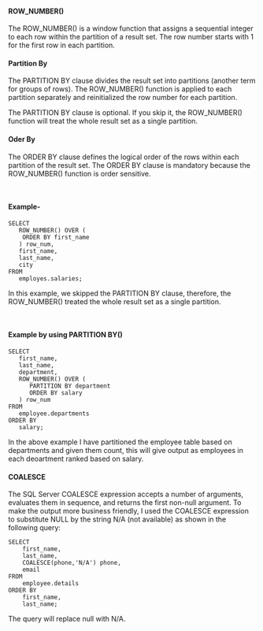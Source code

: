 #### ROW_NUMBER()
<p>The ROW_NUMBER() is a window function that assigns a sequential integer to each row within the partition of a result set. The row number starts with 1 for the first row in each partition.</p>

#### Partition By
The PARTITION BY clause divides the result set into partitions (another term for groups of rows). The ROW_NUMBER() function is applied to each partition separately and reinitialized the row number for each partition.

The PARTITION BY clause is optional. If you skip it, the ROW_NUMBER() function will treat the whole result set as a single partition.

#### Oder By
The ORDER BY clause defines the logical order of the rows within each partition of the result set. The ORDER BY clause is mandatory because the ROW_NUMBER() function is order sensitive.

<br>

#### Example-

```
SELECT 
   ROW_NUMBER() OVER (
	ORDER BY first_name
   ) row_num,
   first_name, 
   last_name, 
   city
FROM 
   employes.salaries;

```
In this example, we skipped the PARTITION BY clause, therefore, the ROW_NUMBER() treated the whole result set as a single partition.

<br>

#### Example by using PARTITION BY()

```
SELECT 
   first_name, 
   last_name, 
   department,
   ROW_NUMBER() OVER (
      PARTITION BY department
      ORDER BY salary
   ) row_num
FROM 
   employee.departments
ORDER BY 
   salary;
```

In the above example I have partitioned the employee table based on departments and given them count, this will give output as employees in each deoartment ranked based on salary.

#### COALESCE 

The SQL Server COALESCE expression accepts a number of arguments, evaluates them in sequence, and returns the first non-null argument. To make the output more business friendly, I used the COALESCE expression to substitute NULL by the string N/A (not available) as shown in the following query:

```
SELECT 
    first_name, 
    last_name, 
    COALESCE(phone,'N/A') phone, 
    email
FROM 
    employee.details
ORDER BY 
    first_name, 
    last_name;
```

The query will replace null with N/A. 
